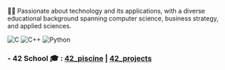 👨‍💻 Passionate about technology and its applications, with a diverse educational background spanning computer science, business strategy, and applied sciences.

![C](https://img.shields.io/badge/C-Advanced-blue?logo=c%2B%2B?style=flat-square&logo=appveyor)
![C++](https://img.shields.io/badge/C++-Advanced-green?logo=c%2B%2B?style=flat-square&logo=appveyor)
![Python](https://img.shields.io/badge/Python-Advanced-yellow?logo=python?style=flat-square&logo=appveyor)

### - 42 School 🎓 : [42_piscine](https://github.com/alpyt42/42_piscine)  | [42_projects](https://github.com/alpyt42/42_projects)
